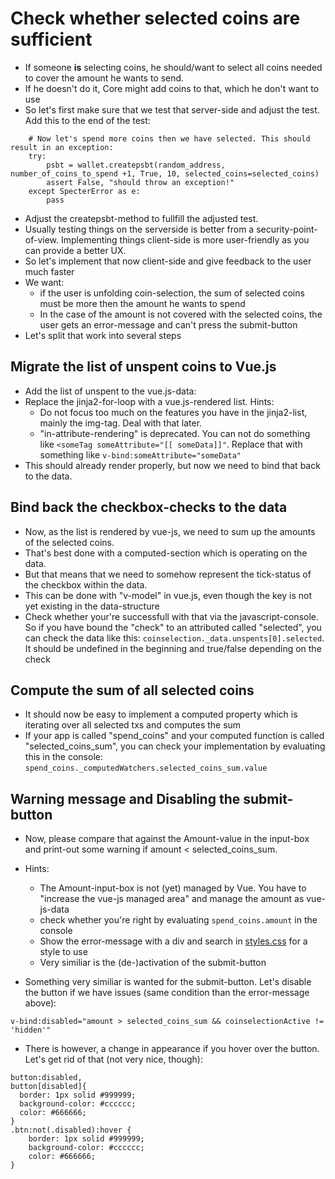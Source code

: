 
# Check whether selected coins are sufficient
* If someone **is** selecting coins, he should/want to select all coins needed to cover the amount he wants to send.
* If he doesn't do it, Core might add coins to that, which he don't want to use
* So let's first make sure that we test that server-side and adjust the test. Add this to the end of the test:
```
    # Now let's spend more coins then we have selected. This should result in an exception:
    try:
        psbt = wallet.createpsbt(random_address, number_of_coins_to_spend +1, True, 10, selected_coins=selected_coins)
        assert False, "should throw an exception!"
    except SpecterError as e:
        pass
```
* Adjust the createpsbt-method to fullfill the adjusted test.
* Usually testing things on the serverside is better from a security-point-of-view. Implementing things client-side is more user-friendly as you can provide a better UX.
* So let's implement that now client-side and give feedback to the user much faster
* We  want:
  * if the user is unfolding coin-selection, the sum of selected coins must be more then the amount he wants to spend
  * In the case of the amount is not covered with the selected coins, the user gets an error-message and can't press the submit-button
* Let's split that work into several steps

## Migrate the list of unspent coins to Vue.js

* Add the list of unspent to the vue.js-data:
* Replace the jinja2-for-loop with a vue.js-rendered list. Hints: 
  * Do not focus too much on the features you have in the jinja2-list, mainly the img-tag. Deal with that later.
  * "in-attribute-rendering" is deprecated. You can not do something like ```<someTag someAttribute="[[ someData]]"```. Replace that with something like ```v-bind:someAttribute="someData"```
* This should already render properly, but now we need to bind that back to the data.

## Bind back the checkbox-checks to the data

* Now, as the list is rendered by vue-js, we need to sum up the amounts of the selected coins. 
* That's best done with a computed-section which is operating on the data.
* But that means that we need to somehow represent the tick-status of the checkbox within the data.
* This can be done with "v-model" in vue.js, even though the key is not yet existing in the data-structure
* Check whether your're successfull with that via the javascript-console. So if you have bound the "check" to an attributed called "selected", you can check the data like this: ```coinselection._data.unspents[0].selected```. It should be undefined in the beginning and true/false depending on the check

## Compute the sum of all selected coins

* It should now be easy to implement a computed property which is iterating over all selected txs and computes the sum
* If your app is called "spend_coins" and your computed function is called "selected_coins_sum", you can check your implementation by evaluating this in the console: ```spend_coins._computedWatchers.selected_coins_sum.value```

## Warning message and Disabling the submit-button

* Now, please compare that against the Amount-value in the input-box and print-out some warning if amount < selected_coins_sum.
* Hints:
  * The Amount-input-box is not (yet) managed by Vue. You have to "increase the vue-js managed area" and manage the amount as vue-js-data
  * check whether you're right by evaluating ``` spend_coins.amount ``` in the console
  * Show the error-message with a div and search in [styles.css](https://github.com/cryptoadvance/specter-desktop/blob/master/src/specter/static/styles.css#L406) for a style to use
  * Very similiar is the (de-)activation of the submit-button 
 
* Something very similiar is wanted for the submit-button. Let's disable the button if we have issues (same condition than the error-message above):
```
v-bind:disabled="amount > selected_coins_sum && coinselectionActive != 'hidden'"
```
* There is however, a change in appearance if you hover over the button. Let's get rid of that (not very nice, though):
```
button:disabled,
button[disabled]{
  border: 1px solid #999999;
  background-color: #cccccc;
  color: #666666;
}
.btn:not(.disabled):hover {  
	border: 1px solid #999999;
	background-color: #cccccc;
	color: #666666; 
}
```
